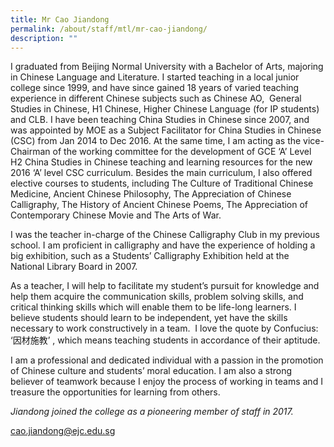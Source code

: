 ```yaml
---
title: Mr Cao Jiandong
permalink: /about/staff/mtl/mr-cao-jiandong/
description: ""
---
```


I graduated from Beijing Normal University with a Bachelor of Arts, majoring in Chinese Language and Literature. I started teaching in a local junior college since 1999, and have since gained 18 years of varied teaching experience in different Chinese subjects such as Chinese AO,  General Studies in Chinese, H1 Chinese, Higher Chinese Language (for IP students) and CLB. I have been teaching China Studies in Chinese since 2007, and was appointed by MOE as a Subject Facilitator for China Studies in Chinese (CSC) from Jan 2014 to Dec 2016. At the same time, I am acting as the vice-Chairman of the working committee for the development of GCE ‘A’ Level H2 China Studies in Chinese teaching and learning resources for the new 2016 ‘A’ level CSC curriculum. Besides the main curriculum, I also offered elective courses to students, including The Culture of Traditional Chinese Medicine, Ancient Chinese Philosophy, The Appreciation of Chinese Calligraphy, The History of Ancient Chinese Poems, The Appreciation of Contemporary Chinese Movie and The Arts of War.

I was the teacher in-charge of the Chinese Calligraphy Club in my previous school. I am proficient in calligraphy and have the experience of holding a big exhibition, such as a Students’ Calligraphy Exhibition held at the National Library Board in 2007.

As a teacher, I will help to facilitate my student’s pursuit for knowledge and help them acquire the communication skills, problem solving skills, and critical thinking skills which will enable them to be life-long learners. I believe students should learn to be independent, yet have the skills necessary to work constructively in a team.  I love the quote by Confucius: ‘因材施教’ , which means teaching students in accordance of their aptitude.

I am a professional and dedicated individual with a passion in the promotion of Chinese culture and students’ moral education. I am also a strong believer of teamwork because I enjoy the process of working in teams and I treasure the opportunities for learning from others.

_Jiandong joined the college as a pioneering member of staff in 2017._

[cao.jiandong@ejc.edu.sg](mailto:cao.jiandong@ejc.edu.sg)